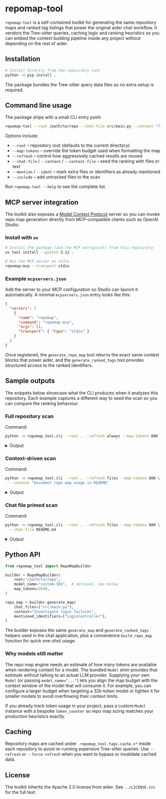# repomap-tool

`repomap-tool` is a self-contained toolkit for generating the same repository maps and
ranked tag listings that power the original aider chat workflow.  It vendors the
Tree-sitter queries, caching logic and ranking heuristics so you can embed the
context building pipeline inside any project without depending on the rest of aider.

## Installation

```bash
# Install directly from the repository root
python -m pip install .
```

The package bundles the Tree-sitter query data files so no extra setup is required.

## Command line usage

The package ships with a small CLI entry point:

```bash
repomap-tool --root /path/to/repo --chat-file src/main.py --context "fix login"
```

Options include:

- `--root` – repository root (defaults to the current directory)
- `--map-tokens` – override the token budget used when formatting the map
- `--refresh` – control how aggressively cached results are reused
- `--chat-file` / `--context` / `--context-file` – seed the ranking with files or text
- `--mention` / `--ident` – mark extra files or identifiers as already mentioned
- `--include` – add untracked files to the scan

Run `repomap-tool --help` to see the complete list.

## MCP server integration

The toolkit also exposes a [Model Context Protocol](https://github.com/modelcontextprotocol) server so
you can invoke repo map generation directly from MCP-compatible clients such as OpenAI Studio.

### Install with `uv`

```bash
# Install the package (and the MCP entrypoint) from this repository
uv tool install --python 3.12 .

# Run the MCP server on stdio
repomap-mcp --transport stdio
```

### Example `mcpservers.json`

Add the server to your MCP configuration so Studio can launch it automatically. A minimal
`mcpservers.json` entry looks like this:

```json
{
  "servers": [
    {
      "name": "repomap",
      "command": "repomap-mcp",
      "args": [],
      "transport": { "type": "stdio" }
    }
  ]
}
```

Once registered, the `generate_repo_map` tool returns the exact same context blocks that power aider,
and the `generate_ranked_tags` tool provides structured access to the ranked identifiers.

## Sample outputs

The snippets below showcase what the CLI produces when it analyzes this repository. Each
example captures a different way to seed the scan so you can compare the ranking
behaviour.

### Full repository scan

Command:

```bash
python -m repomap_tool.cli --root . --refresh always --map-tokens 800
```

<details>
<summary>Output</summary>

```text
repomap_tool/dump.py:
⋮
│def cvt(s):
⋮

repomap_tool/io.py:
⋮
│class InputOutput:
│    """Minimal IO facade used by the tests and spinner."""
│
⋮
│    def read_text(self, fname: str) -> str:
⋮

repomap_tool/models.py:
⋮
│class Model:
│    """Lightweight stand-in that mimics the bits the repo map expects."""
│
⋮
│    def _normalise_payload(self, payload: Any) -> str:
⋮

repomap_tool/service.py:
⋮
│class RepoMapConsoleIO:
│    """Lightweight console IO adapter compatible with the underlying backend."""
│
⋮
│    def tool_warning(self, *messages) -> None:
⋮
│    def read_text(self, fname: str) -> str:
⋮
│@dataclass
│class RepoMapBuilder:
│    """High-level wrapper that produces repository maps identical to the chat workflow.
│
│    The optional ``model_name`` (or ``main_model``) argument is still supported because
│    the repo map engine sizes its output to the context window of the downstream model.
│    The lightweight :class:`repomap_tool.models.Model` shim lets callers mirror the
│    behaviour of their preferred LLM without pulling in the rest of aider.
⋮
│    def generate_map(
│        self,
│        chat_files: Optional[Sequence[str]] = None,
│        context: Optional[str] = None,
│        mentioned_fnames: Optional[Iterable[str]] = None,
│        mentioned_identifiers: Optional[Iterable[str]] = None,
│        force_refresh: bool = False,
│        include_files: Optional[Sequence[str]] = None,
⋮

repomap_tool/special.py:
⋮
│ROOT_IMPORTANT_FILES = [
│    # Version Control
│    ".gitignore",
│    ".gitattributes",
│    # Documentation
│    "README",
│    "README.md",
│    "README.txt",
│    "README.rst",
│    "CONTRIBUTING",
⋮
│NORMALIZED_ROOT_IMPORTANT_FILES = set(os.path.normpath(path) for path in ROOT_IMPORTANT_FILES)
│
⋮
│def is_important(file_path):
⋮

repomap_tool/spinner.py:
⋮
│try:  # pragma: no cover - optional rich dependency
│    from rich.console import Console
│except ImportError:  # pragma: no cover - exercised implicitly in tests
│    class Console:  # type: ignore[override]
│        """Minimal fallback console when ``rich`` is unavailable."""
│
│        def __init__(self, *args, **kwargs) -> None:  # noqa: D401,ARG002
│            pass
│
│        @property
│        def width(self) -> int:  # noqa: D401
│            return shutil.get_terminal_size((80, 20)).columns
│
│        def show_cursor(self, *_args: object, **_kwargs: object) -> None:  # noqa: D401
⋮

repomap_tool/utils.py:
⋮
│class _BaseTemporaryDirectory(tempfile.TemporaryDirectory):
│    """Temporary directory that cleans up aggressively on exit."""
│
⋮
│    def cleanup(self) -> None:  # pragma: no cover - exercised indirectly in tests
⋮
│class GitTemporaryDirectory(_BaseTemporaryDirectory):
│    """Temporary directory that initialises an empty Git repository on entry."""
│
⋮
│    def cleanup(self) -> None:  # pragma: no cover - exercised indirectly in tests
⋮
│class IgnorantTemporaryDirectory(_BaseTemporaryDirectory):
│    """Temporary directory that swallows common deletion errors."""
│
│    def cleanup(self) -> None:  # pragma: no cover - exercised indirectly in tests
⋮

tests/basic/language_samples.py:
│LANGUAGE_SAMPLES = {'arduino': 'void setup() {\n  Serial.begin(9600);\n}\n\nvoid loop() {\n}\n',
⋮
```

</details>

### Context-driven scan

Command:

```bash
python -m repomap_tool.cli --root . --refresh files --map-tokens 600 \
  --context "Document repo map usage in README"
```

<details>
<summary>Output</summary>

```text
repomap_tool/dump.py:
⋮
│def cvt(s):
⋮

repomap_tool/io.py:
⋮
│class InputOutput:
│    """Minimal IO facade used by the tests and spinner."""
│
⋮
│    def read_text(self, fname: str) -> str:
⋮

repomap_tool/models.py:
⋮
│class Model:
│    """Lightweight stand-in that mimics the bits the repo map expects."""
│
⋮
│    def _normalise_payload(self, payload: Any) -> str:
⋮

repomap_tool/service.py:
⋮
│class RepoMapConsoleIO:
│    """Lightweight console IO adapter compatible with the underlying backend."""
│
⋮
│    def read_text(self, fname: str) -> str:
⋮
│@dataclass
│class RepoMapBuilder:
│    """High-level wrapper that produces repository maps identical to the chat workflow.
│
│    The optional ``model_name`` (or ``main_model``) argument is still supported because
│    the repo map engine sizes its output to the context window of the downstream model.
│    The lightweight :class:`repomap_tool.models.Model` shim lets callers mirror the
│    behaviour of their preferred LLM without pulling in the rest of aider.
⋮
│    def generate_map(
│        self,
│        chat_files: Optional[Sequence[str]] = None,
│        context: Optional[str] = None,
│        mentioned_fnames: Optional[Iterable[str]] = None,
│        mentioned_identifiers: Optional[Iterable[str]] = None,
│        force_refresh: bool = False,
│        include_files: Optional[Sequence[str]] = None,
⋮

repomap_tool/special.py:
⋮
│ROOT_IMPORTANT_FILES = [
│    # Version Control
│    ".gitignore",
│    ".gitattributes",
│    # Documentation
│    "README",
│    "README.md",
│    "README.txt",
│    "README.rst",
│    "CONTRIBUTING",
⋮
│NORMALIZED_ROOT_IMPORTANT_FILES = set(os.path.normpath(path) for path in ROOT_IMPORTANT_FILES)
│
⋮
│def is_important(file_path):
⋮

repomap_tool/spinner.py:
⋮
│try:  # pragma: no cover - optional rich dependency
│    from rich.console import Console
│except ImportError:  # pragma: no cover - exercised implicitly in tests
│    class Console:  # type: ignore[override]
│        """Minimal fallback console when ``rich`` is unavailable."""
│
│        def __init__(self, *args, **kwargs) -> None:  # noqa: D401,ARG002
│            pass
│
│        @property
│        def width(self) -> int:  # noqa: D401
│            return shutil.get_terminal_size((80, 20)).columns
│
│        def show_cursor(self, *_args: object, **_kwargs: object) -> None:  # noqa: D401
⋮

tests/basic/language_samples.py:
│LANGUAGE_SAMPLES = {'arduino': 'void setup() {\n  Serial.begin(9600);\n}\n\nvoid loop() {\n}\n',
⋮
```

</details>

### Chat file primed scan

Command:

```bash
python -m repomap_tool.cli --root . --refresh files --map-tokens 600 \
  --chat-file README.md
```

<details>
<summary>Output</summary>

```text
repomap_tool/dump.py:
⋮
│def cvt(s):
⋮

repomap_tool/io.py:
⋮
│class InputOutput:
│    """Minimal IO facade used by the tests and spinner."""
│
⋮
│    def read_text(self, fname: str) -> str:
⋮

repomap_tool/models.py:
⋮
│class Model:
│    """Lightweight stand-in that mimics the bits the repo map expects."""
│
⋮
│    def _normalise_payload(self, payload: Any) -> str:
⋮

repomap_tool/service.py:
⋮
│class RepoMapConsoleIO:
│    """Lightweight console IO adapter compatible with the underlying backend."""
│
⋮
│    def read_text(self, fname: str) -> str:
⋮
│@dataclass
│class RepoMapBuilder:
│    """High-level wrapper that produces repository maps identical to the chat workflow.
│
│    The optional ``model_name`` (or ``main_model``) argument is still supported because
│    the repo map engine sizes its output to the context window of the downstream model.
│    The lightweight :class:`repomap_tool.models.Model` shim lets callers mirror the
│    behaviour of their preferred LLM without pulling in the rest of aider.
⋮
│    def generate_map(
│        self,
│        chat_files: Optional[Sequence[str]] = None,
│        context: Optional[str] = None,
│        mentioned_fnames: Optional[Iterable[str]] = None,
│        mentioned_identifiers: Optional[Iterable[str]] = None,
│        force_refresh: bool = False,
│        include_files: Optional[Sequence[str]] = None,
⋮

repomap_tool/special.py:
⋮
│ROOT_IMPORTANT_FILES = [
│    # Version Control
│    ".gitignore",
│    ".gitattributes",
│    # Documentation
│    "README",
│    "README.md",
│    "README.txt",
│    "README.rst",
│    "CONTRIBUTING",
⋮
│NORMALIZED_ROOT_IMPORTANT_FILES = set(os.path.normpath(path) for path in ROOT_IMPORTANT_FILES)
│
⋮
│def is_important(file_path):
⋮

repomap_tool/spinner.py:
⋮
│try:  # pragma: no cover - optional rich dependency
│    from rich.console import Console
│except ImportError:  # pragma: no cover - exercised implicitly in tests
│    class Console:  # type: ignore[override]
│        """Minimal fallback console when ``rich`` is unavailable."""
│
│        def __init__(self, *args, **kwargs) -> None:  # noqa: D401,ARG002
│            pass
│
│        @property
│        def width(self) -> int:  # noqa: D401
│            return shutil.get_terminal_size((80, 20)).columns
│
│        def show_cursor(self, *_args: object, **_kwargs: object) -> None:  # noqa: D401
⋮

tests/basic/language_samples.py:
│LANGUAGE_SAMPLES = {'arduino': 'void setup() {\n  Serial.begin(9600);\n}\n\nvoid loop() {\n}\n',
⋮
```

</details>

## Python API

```python
from repomap_tool import RepoMapBuilder

builder = RepoMapBuilder(
    root="/path/to/repo",
    model_name="custom-16k",  # optional, see below
    map_tokens=2048,
)

repo_map = builder.generate_map(
    chat_files=["src/main.py"],
    context="Investigate login failures",
    mentioned_identifiers=["LoginController"],
)
```

The builder exposes the same `generate_map` and `generate_ranked_tags` helpers used in the
chat application, plus a convenience `build_repo_map` function for quick one-shot usage.

### Why models still matter

The repo map engine needs an estimate of how many tokens are available when rendering
context for a model.  The bundled `Model` shim provides that estimate without talking to
an actual LLM provider.  Supplying your own `Model` (or passing `model_name="..."`) lets
you align the map budget with the context window of the model that will consume it.  For
example, you can configure a larger budget when targeting a 32k-token model or tighten it
for smaller models to avoid overflowing their context limits.

If you already track token usage in your project, pass a custom `Model` instance with a
bespoke `token_counter` so repo map sizing matches your production heuristics exactly.

## Caching

Repository maps are cached under `.repomap_tool.tags.cache.v*` inside each repository to
avoid re-running expensive Tree-sitter queries.  Use `--refresh` or `--force-refresh`
when you want to bypass or invalidate cached data.

## License

The toolkit inherits the Apache 2.0 license from aider.  See `../LICENSE.txt` for the
full text.
